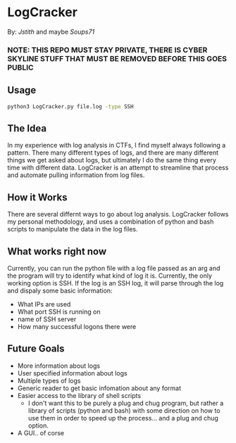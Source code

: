__LogCracker__
===============

By: _Jstith_ and maybe _Soups71_

### NOTE: THIS REPO MUST STAY PRIVATE, THERE IS CYBER SKYLINE STUFF THAT MUST BE REMOVED BEFORE THIS GOES PUBLIC

## Usage

```bash
python3 LogCracker.py file.log -type SSH
```

## The Idea

In my experience with log analysis in CTFs, I find myself always following a pattern. There many different types of logs, and there are many different things we get asked about logs, but ultimately I do the same thing every time with different data. LogCracker is an attempt to streamline that process and automate pulling information from log files.

## How it Works

There are several differnt ways to go about log analysis. LogCracker follows my personal methodology, and uses a combination of python and bash scripts to manipulate the data in the log files.

## What works right now

Currently, you can run the python file with a log file passed as an arg and the program will try to identify what kind of log it is. Currently, the only working option is SSH. If the log is an SSH log, it will parse through the log and dispaly some basic information:
- What IPs are used
- What port SSH is running on
- name of SSH server
- How many successful logons there were

## Future Goals

- More information about logs
- User specified information about logs
- Multiple types of logs
- Generic reader to get basic infomation about any format
- Easier access to the library of shell scripts
  - I don't want this to be purely a plug and chug program, but rather a library of scripts (python and bash) with some direction on how to use them in order to speed up the process... and a plug and chug option.
- A GUI.. of corse